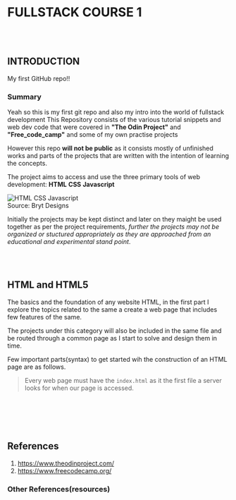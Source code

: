 # FULLSTACK COURSE 1

 <br />
 <br />

## INTRODUCTION
My first GitHub repo!!

### Summary
Yeah so this is my first git repo and also my intro into the world of fullstack development
This Repository consists of the various tutorial snippets and web dev code that were covered in **"The Odin Project"** and **"Free_code_camp"** and some of my own practise projects

However this repo **will not be public** as it consists mostly of unfinished works and parts of the projects that are written with the intention of learning the concepts.

The project aims to access and use the three primary tools of web development: **HTML**   **CSS**   **Javascript**

![HTML CSS Javascript](https://github.com/Rian-anirudh/online_tutorial/blob/main/resources/HTML_CSS_JVS.jpeg)\
Source: Bryt Designs

Initially the projects may be kept distinct and later on they maight be used together as per the project requirements, *further the projects may not be organized or stuctured appropriately as they are approached from an educational and experimental stand point*.

 <br />
 <br />
 
## HTML and HTML5
The basics and the foundation of any website HTML, in the first part I explore the topics related to the same a create a web page that includes few features of the same. 

The projects under this category will also be included in the same file and be routed through a common page as I start to solve and design them in time. 

Few important parts(syntax) to get started wih the construction of an HTML page are as follows. 
> Every web page must have the `index.html` as it the first file a server looks for when our page is accessed. 





 <br />
 <br /> 
 <br />
 <br />





## References
1. https://www.theodinproject.com/
2. https://www.freecodecamp.org/

### Other References(resources)
